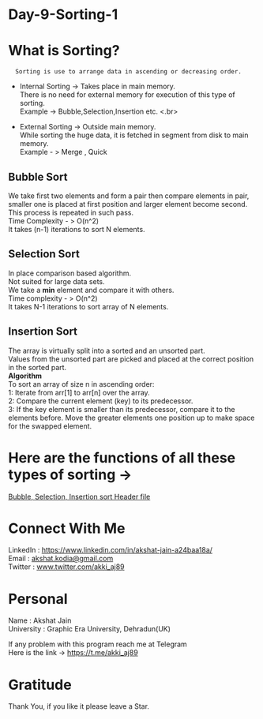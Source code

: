 # Day-9-Sorting-1
# What is Sorting?
      Sorting is use to arrange data in ascending or decreasing order.
   * Internal Sorting -> Takes place in main memory. </br> There is no need for external memory for execution of this type of sorting.</br>
   Example -> Bubble,Selection,Insertion etc. <.br>
   
   * External Sorting -> Outside main memory.</br> While sorting the huge data, it is fetched in segment from disk to main memory.</br>
   Example - > Merge , Quick </br>
                                   
## Bubble Sort
We take first two elements and form a pair then compare elements in pair, smaller one is placed at first position and larger element become second. </br>
This process is repeated in such pass.
</br> Time Complexity - > O(n^2)
</br> It takes (n-1) iterations to sort N elements.</br>

## Selection Sort
In place comparison based algorithm.</br>
Not suited for large data sets.</br>
We take a **min** element and compare it with others.</br>
Time complexity - > O(n^2)</br>
It takes N-1 iterations to sort array of N elements.</br>

## Insertion Sort
The array is virtually split into a sorted and an unsorted part.</br>
Values from the unsorted part are picked and placed at the correct position in the sorted part.</br>
**Algorithm**</br>
To sort an array of size n in ascending order:</br>
1: Iterate from arr[1] to arr[n] over the array.</br>
2: Compare the current element (key) to its predecessor.</br>
3: If the key element is smaller than its predecessor, compare it to the elements before. Move the greater elements one position up to make space for the swapped element.</br>

# Here are the functions of all these types of sorting -> 
[Bubble, Selection, Insertion sort Header file]()</br>
# Connect With Me
LinkedIn : https://www.linkedin.com/in/akshat-jain-a24baa18a/<br/>
Email : akshat.kodia@gmail.com<br/>
Twitter : www.twitter.com/akki_aj89<br/>

# Personal
Name : Akshat Jain<br/>
University : Graphic Era University, Dehradun(UK)

If any problem with this program reach me at Telegram<br/>
Here is the link -> https://t.me/akki_aj89

# Gratitude
Thank You, if you like it please leave a Star.

